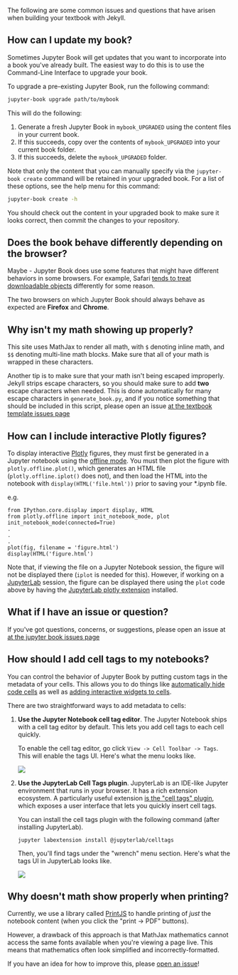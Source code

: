 The following are some common issues and questions that have arisen when
building your textbook with Jekyll.

## How can I update my book?

Sometimes Jupyter Book will get updates that you want to incorporate into
a book you've already built. The easiest way to do this is to use the Command-Line Interface to
upgrade your book.

To upgrade a pre-existing Jupyter Book, run the following command:

```bash
jupyter-book upgrade path/to/mybook
```

This will do the following:

1. Generate a fresh Jupyter Book in `mybook_UPGRADED` using the content files in your
   current book.
2. If this succeeds, copy over the contents of `mybook_UPGRADED` into your current book folder.
3. If this succeeds, delete the `mybook_UPGRADED` folder.

Note that only the content that you can manually specify via the `jupyter-book create` command
will be retained in your upgraded book. For a list of these options, see the help menu for this command:

```bash
jupyter-book create -h
```

You should check out the content in your upgraded book to make sure it looks correct, then
commit the changes to your repository.

## Does the book behave differently depending on the browser?

Maybe - Jupyter Book does use some features that might have different behaviors in
some browsers. For example, Safari [tends to treat downloadable objects](https://github.com/jupyter/jupyter-book/pull/104#issuecomment-462461188)
differently for some reason.

The two browsers on which Jupyter Book should always behave as expected are
**Firefox** and **Chrome**.

## Why isn't my math showing up properly?

This site uses MathJax to render all math, with `$` denoting inline math,
and `$$` denoting multi-line math blocks. Make sure that all of your math
is wrapped in these characters.

Another tip is to make sure that your math isn't being escaped improperly.
Jekyll strips escape characters, so you should make sure to add **two**
escape characters when needed. This is done automatically for many escape
characters in `generate_book.py`, and if you notice something that should
be included in this script, please open an issue
[at the textbook template issues page](https://github.com/jupyter/jupyter-book/issues)

## How can I include interactive Plotly figures?

To display interactive [Plotly](https://plot.ly/python/) figures, they must
first be generated in a Jupyter notebook using the [offline mode](https://plot.ly/python/offline/).
You must then plot the figure with `plotly.offline.plot()`, which generates an HTML file (`plotly.offline.iplot()` does not),
and then load the HTML into the notebook with `display(HTML('file.html'))` prior to saving your *.ipynb file.

e.g.

```
from IPython.core.display import display, HTML
from plotly.offline import init_notebook_mode, plot
init_notebook_mode(connected=True)
.
.
.
plot(fig, filename = 'figure.html')
display(HTML('figure.html')
```

Note that, if viewing the file on a Jupyter Notebook session, the figure will not be displayed there (`iplot` is needed for this). However, if working on a [JupyterLab](https://github.com/binder-examples/jupyterlab) session, the figure can be displayed there using the `plot` code above by having the [JupyterLab plotly extension](https://github.com/jupyterlab/jupyter-renderers/tree/master/packages/plotly-extension) installed.

## What if I have an issue or question?

If you've got questions, concerns, or suggestions, please open an issue at
[at the jupyter book issues page](https://github.com/jupyter/jupyter-book/issues)

## How should I add cell tags to my notebooks?

You can control the behavior of Jupyter Book by putting custom tags
in the metadata of your cells. This allows you to do things like
[automatically hide code cells](../features/hiding) as well as
[adding interactive widgets to cells](../features/interactive_cells).

There are two straightforward ways to add metadata to cells:

1. **Use the Jupyter Notebook cell tag editor**. The Jupyter Notebook ships with a
   cell tag editor by default. This lets you add cell tags to each cell quickly.

   To enable the cell tag editor, go click `View -> Cell Toolbar -> Tags`. This
   will enable the tags UI. Here's what the menu looks like.

   ![](../images/tags_notebook.png)

2. **Use the JupyterLab Cell Tags plugin**. JupyterLab is an IDE-like Jupyter
   environment that runs in your browser. It has a rich extension ecosystem.
   A particularly useful extension
   [is the "cell tags" plugin](https://github.com/jupyterlab/jupyterlab-celltags),
   which exposes a user interface that lets you quickly insert cell tags.

   You can install the cell tags plugin with the following command (after installing
   JupyterLab).

   ```
   jupyter labextension install @jupyterlab/celltags
   ```

   Then, you'll find tags under the "wrench" menu section.
   Here's what the tags UI in JupyterLab looks like.

   ![](../images/tags_jupyterlab.png)


## Why doesn't math show properly when printing?

Currently, we use a library called [PrintJS](https://printjs.crabbly.com/) to handle
printing of *just* the notebook content (when you click the "print -> PDF" buttons).

However, a drawback of this approach is that MathJax mathematics cannot access the
same fonts available when you're viewing a page live. This means that mathematics often
look simplified and incorrectly-formatted.

If you have an idea for how to improve this, please
[open an issue](https://github.com/jupyter/jupyter-book/issues?q=is%3Aissue+is%3Aopen+sort%3Aupdated-desc)!